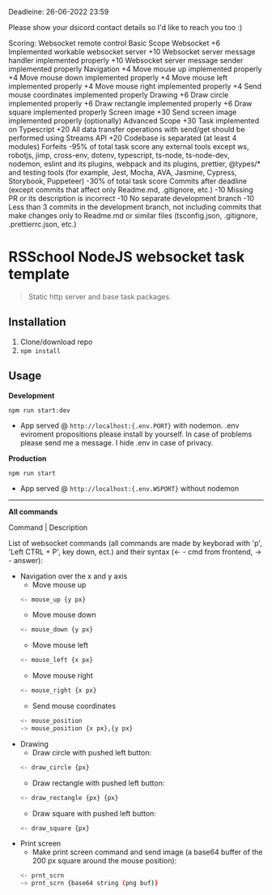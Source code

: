 Deadleine: 26-06-2022 23:59

Please show your dsicord contact details so I'd like to reach you too :)

Scoring: Websocket remote control
Basic Scope
Websocket
+6 Implemented workable websocket server
+10 Websocket server message handler implemented properly
+10 Websocket server message sender implemented properly
Navigation
+4 Move mouse up implemented properly
+4 Move mouse down implemented properly
+4 Move mouse left implemented properly
+4 Move mouse right implemented properly
+4 Send mouse coordinates implemented properly
Drawing
+6 Draw circle implemented properly
+6 Draw rectangle implemented properly
+6 Draw square implemented properly
Screen image
+30 Send screen image implemented properly (optionally)
Advanced Scope
+30 Task implemented on Typescript
+20 All data transfer operations with send/get should be performed using Streams API
+20 Codebase is separated (at least 4 modules)
Forfeits
-95% of total task score any external tools except ws, robotjs, jimp, cross-env, dotenv, typescript, ts-node, ts-node-dev, nodemon, eslint and its plugins, webpack and its plugins, prettier, @types/\* and testing tools (for example, Jest, Mocha, AVA, Jasmine, Cypress, Storybook, Puppeteer)
-30% of total task score Commits after deadline (except commits that affect only Readme.md, .gitignore, etc.)
-10 Missing PR or its description is incorrect
-10 No separate development branch
-10 Less than 3 commits in the development branch, not including commits that make changes only to Readme.md or similar files (tsconfig.json, .gitignore, .prettierrc.json, etc.)

# RSSchool NodeJS websocket task template

> Static http server and base task packages.

## Installation

1. Clone/download repo
2. `npm install`

## Usage

**Development**

`npm run start:dev`

- App served @ `http://localhost:{.env.PORT}` with nodemon. .env eviroment propositions please install by yourself. In case of problems please send me a message. I hide .env in case of privacy.

**Production**

`npm run start`

- App served @ `http://localhost:{.env.WSPORT}` without nodemon

---

**All commands**

Command | Description

List of websocket commands (all commands are made by keyborad with 'p', 'Left CTRL + P', key down, ect.)
and their syntax (<- - cmd from frontend, -> - answer):

- Navigation over the x and y axis
  - Move mouse up
  ```bash
  <- mouse_up {y px}
  ```
  - Move mouse down
  ```bash
  <- mouse_down {y px}
  ```
  - Move mouse left
  ```bash
  <- mouse_left {x px}
  ```
  - Move mouse right
  ```bash
  <- mouse_right {x px}
  ```
  - Send mouse coordinates
  ```bash
  <- mouse_position
  -> mouse_position {x px},{y px}
  ```
- Drawing
  - Draw circle with pushed left button:
  ```bash
  <- draw_circle {px}
  ```
  - Draw rectangle with pushed left button:
  ```bash
  <- draw_rectangle {px} {px}
  ```
  - Draw square with pushed left button:
  ```bash
  <- draw_square {px}
  ```
- Print screen
  - Make print screen command and send image (a base64 buffer of the 200 px square around the mouse position):
  ```bash
  <- prnt_scrn
  -> prnt_scrn {base64 string (png buf)}
  ```
